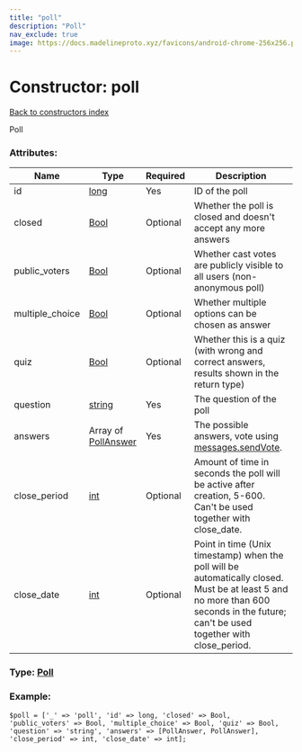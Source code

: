 ```yaml
---
title: "poll"
description: "Poll"
nav_exclude: true
image: https://docs.madelineproto.xyz/favicons/android-chrome-256x256.png
---
```

# Constructor: poll  
[Back to constructors index](/API_docs/constructors/index.html)



Poll

### Attributes:

| Name     |    Type       | Required | Description |
|----------|---------------|----------|-------------|
|id|[long](/API_docs/types/long.html) | Yes|ID of the poll|
|closed|[Bool](/API_docs/types/Bool.html) | Optional|Whether the poll is closed and doesn't accept any more answers|
|public\_voters|[Bool](/API_docs/types/Bool.html) | Optional|Whether cast votes are publicly visible to all users (non-anonymous poll)|
|multiple\_choice|[Bool](/API_docs/types/Bool.html) | Optional|Whether multiple options can be chosen as answer|
|quiz|[Bool](/API_docs/types/Bool.html) | Optional|Whether this is a quiz (with wrong and correct answers, results shown in the return type)|
|question|[string](/API_docs/types/string.html) | Yes|The question of the poll|
|answers|Array of [PollAnswer](/API_docs/types/PollAnswer.html) | Yes|The possible answers, vote using [messages.sendVote](../methods/messages.sendVote.html).|
|close\_period|[int](/API_docs/types/int.html) | Optional|Amount of time in seconds the poll will be active after creation, 5-600. Can't be used together with close\_date.|
|close\_date|[int](/API_docs/types/int.html) | Optional|Point in time (Unix timestamp) when the poll will be automatically closed. Must be at least 5 and no more than 600 seconds in the future; can't be used together with close\_period.|



### Type: [Poll](/API_docs/types/Poll.html)


### Example:

```
$poll = ['_' => 'poll', 'id' => long, 'closed' => Bool, 'public_voters' => Bool, 'multiple_choice' => Bool, 'quiz' => Bool, 'question' => 'string', 'answers' => [PollAnswer, PollAnswer], 'close_period' => int, 'close_date' => int];
```  
